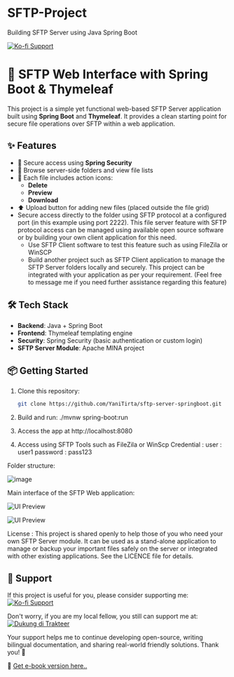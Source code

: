 # SFTP-Project
Building SFTP Server using Java Spring Boot

[![Ko-fi Support](https://img.shields.io/badge/☕%20Buy%20me%20a%20coffee-ytirta-orange?logo=ko-fi&style=flat)](https://ko-fi.com/ytirta)


# 📁 SFTP Web Interface with Spring Boot & Thymeleaf

This project is a simple yet functional web-based SFTP Server application built using **Spring Boot** and **Thymeleaf**. It provides a clean starting point for secure file operations over SFTP within a web application.

## ✨ Features

- 🔐 Secure access using **Spring Security**
- 📂 Browse server-side folders and view file lists
- 📄 Each file includes action icons:
  - **Delete**
  - **Preview**
  - **Download**
- ⬆️ Upload button for adding new files (placed outside the file grid)
- Secure access directly to the folder using SFTP protocol at a configured port (in this example using port 2222). This file server feature with SFTP protocol access can be managed using available open source software or by building your own client application for this need.
  - Use SFTP Client software to test this feature such as using FileZila or WinSCP
  - Build another project such as SFTP Client application to manage the SFTP Server folders locally and securely. This project can be integrated with your application as per your requirement. (Feel free to message me if you need further assistance regarding this feature)

## 🛠️ Tech Stack

- **Backend**: Java + Spring Boot
- **Frontend**: Thymeleaf templating engine
- **Security**: Spring Security (basic authentication or custom login)
- **SFTP Server Module**: Apache MINA project

## 📦 Getting Started

1. Clone this repository:

   ```bash
   git clone https://github.com/YaniTirta/sftp-server-springboot.git

2. Build and run:
   ./mvnw spring-boot:run
   
3. Access the app at http://localhost:8080
4. Access using SFTP Tools such as FileZila or WinScp
   Credential :
     user      : user1
     password  : pass123

Folder structure: 

![image](https://github.com/user-attachments/assets/ce821bd3-4d94-44a5-b34d-3c40d39a849e)

Main interface of the SFTP Web application:

![UI Preview](screenshot/login-screen.png)

![UI Preview](screenshot/main-interface.png)



License :
This project is shared openly to help those of you who need your own SFTP Server module. It can be used as a stand-alone application to manage or backup your important files safely on the server or integrated with other existing applications.
See the LICENCE file for details.




## 🙌 Support 

If this project is useful for you, please consider supporting me: 
[![Ko-fi Support](https://img.shields.io/badge/☕%20Buy%20me%20a%20coffee-ytirta-orange?logo=ko-fi&style=flat)](https://ko-fi.com/ytirta)

Don't worry, if you are my local fellow, you still can support me at:
[![Dukung di Trakteer](https://img.shields.io/badge/Dukung%20di-Trakteer-red?style=flat)](https://trakteer.id/ytirta)

Your support helps me to continue developing open-source, writing bilingual documentation, and sharing real-world friendly solutions. Thank you! 🙏

📘 [Get e-book version here.. ](https://lynk.id/ytirta/zg5e01eg313j)


